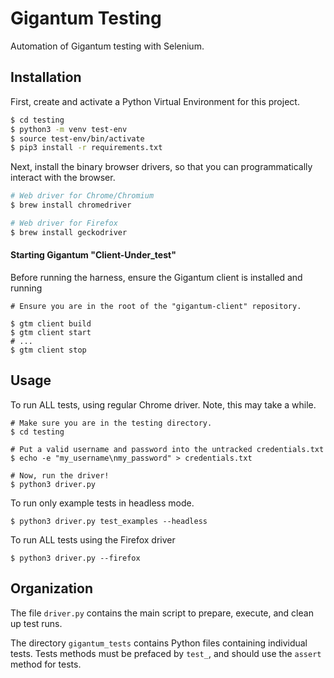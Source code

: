 # Gigantum Testing

Automation of Gigantum testing with Selenium.


## Installation

First, create and activate a Python Virtual Environment for this project.

```bash
$ cd testing
$ python3 -m venv test-env
$ source test-env/bin/activate
$ pip3 install -r requirements.txt
```

Next, install the binary browser drivers, so that you can programmatically
interact with the browser.

```bash
# Web driver for Chrome/Chromium
$ brew install chromedriver

# Web driver for Firefox
$ brew install geckodriver
```

#### Starting Gigantum "Client-Under_test"

Before running the harness, ensure the Gigantum client is installed and running

```
# Ensure you are in the root of the "gigantum-client" repository.

$ gtm client build
$ gtm client start
# ...
$ gtm client stop
```

## Usage

To run ALL tests, using regular Chrome driver.
Note, this may take a while.

```
# Make sure you are in the testing directory.
$ cd testing

# Put a valid username and password into the untracked credentials.txt
$ echo -e "my_username\nmy_password" > credentials.txt

# Now, run the driver!
$ python3 driver.py
```

To run only example tests in headless mode.

```
$ python3 driver.py test_examples --headless
```

To run ALL tests using the Firefox driver
```
$ python3 driver.py --firefox
```


## Organization

The file `driver.py` contains the main script to prepare, execute, and clean up test runs.

The directory `gigantum_tests` contains Python files containing individual tests.
Tests methods must be prefaced by `test_`, and should use the `assert` method for tests.
